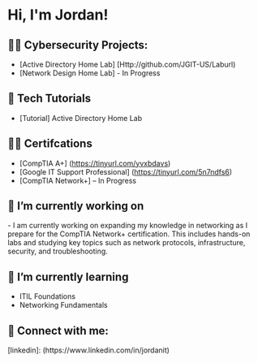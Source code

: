 <h1>Hi, I'm Jordan! </h1>

<h2>👨‍💻 Cybersecurity Projects:</h2>

- [Active Directory Home Lab] [Http://github.com/JGIT-US/Laburl)
- [Network Design Home Lab] - In Progress
 
 <h2>📄 Tech Tutorials</h2>

- [Tutorial] Active Directory Home Lab

<h2>👨‍🏫 Certifcations </h2>

- [CompTIA A+] (https://tinyurl.com/yvxbdavs)
- [Google IT Support Professional] (https://tinyurl.com/5n7ndfs6)
- [CompTIA Network+] – In Progress

<h2>🔭 I’m currently working on</h2>
- I am currently working on expanding my knowledge in networking as I prepare for the CompTIA Network+ certification. This includes hands-on labs and studying key topics such as network protocols, infrastructure, security, and troubleshooting.

<h2>🌱 I’m currently learning</h2>

- ITIL Foundations
- Networking Fundamentals

<h2> 🤳 Connect with me:</h2>
[linkedin]: (https://www.linkedin.com/in/jordanit)

<!--
**joshmadakor1/joshmadakor1** is a ✨ _special_ ✨ repository because its `README.md` (this file) appears on your GitHub profile.

Here are some ideas to get you started:

- 🔭 I’m currently working on ...
- 🌱 I’m currently learning ...
- 👯 I’m looking to collaborate on ...
- 🤔 I’m looking for help with ...
- 💬 Ask me about ...
- 📫 How to reach me: ...
- 😄 Pronouns: ...
- ⚡ Fun fact: ...
-->
